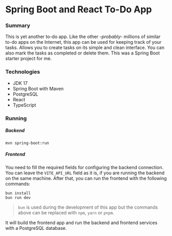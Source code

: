 # Spring Boot and React To-Do App

### Summary
This is yet another to-do app. Like the other _-probably-_ millions of similar to-do apps on the Internet, this app can be used for keeping track of your tasks.
Allows you to create tasks on its simple and clean interface. You can also mark the tasks as completed or delete them.
This was a Spring Boot starter project for me.

### Technologies
- JDK 17
- Spring Boot with Maven
- PostgreSQL
- React
- TypeScript

### Running

##### Backend

```shell
mvn spring-boot:run
```

##### Frontend

You need to fill the required fields for configuring the backend connection.
You can leave the `VITE_API_URL` field as it is, if you are running the backend on the same machine.
After that, you can run the frontend with the following commands:

```shell
bun install
bun run dev
```

> `bun` is used during the development of this app but the commands above can be replaced with `npm`, `yarn` or `pnpm`.


It will build the frontend app and run the backend and frontend services with a PostgreSQL database.
